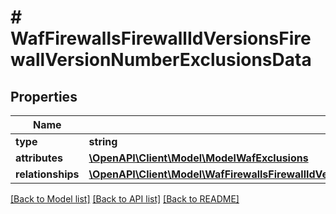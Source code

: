 # # WafFirewallsFirewallIdVersionsFirewallVersionNumberExclusionsData

## Properties

Name | Type | Description | Notes
------------ | ------------- | ------------- | -------------
**type** | **string** |  | [optional]
**attributes** | [**\OpenAPI\Client\Model\ModelWafExclusions**](ModelWafExclusions.md) |  | [optional]
**relationships** | [**\OpenAPI\Client\Model\WafFirewallsFirewallIdVersionsFirewallVersionNumberExclusionsDataRelationships**](WafFirewallsFirewallIdVersionsFirewallVersionNumberExclusionsDataRelationships.md) |  | [optional]

[[Back to Model list]](../../README.md#models) [[Back to API list]](../../README.md#endpoints) [[Back to README]](../../README.md)
